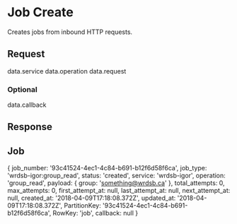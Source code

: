 # Job Create
Creates jobs from inbound HTTP requests.

## Request
data.service
data.operation
data.request

### Optional
data.callback

## Response


## Job
{ job_number: '93c41524-4ec1-4c84-b691-b12f6d58f6ca',
  job_type: 'wrdsb-igor:group_read',
  status: 'created',
  service: 'wrdsb-igor',
  operation: 'group_read',
  payload: { group: 'something@wrdsb.ca' },
  total_attempts: 0,
  max_attempts: 0,
  first_attempt_at: null,
  last_attempt_at: null,
  next_attempt_at: null,
  created_at: '2018-04-09T17:18:08.372Z',
  updated_at: '2018-04-09T17:18:08.372Z',
  PartitionKey: '93c41524-4ec1-4c84-b691-b12f6d58f6ca',
  RowKey: 'job',
  callback: null }